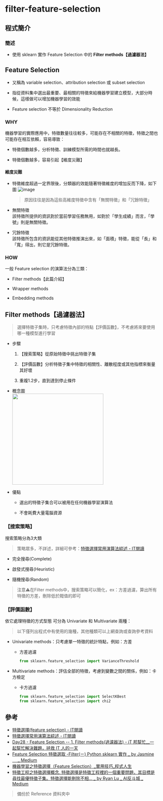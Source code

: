 # filter-feature-selection
## 程式簡介
### 簡述
* 使用 sklearn 實作 Feature Selection 中的 **Filter methods【過濾器法】**

## Feature Selection
* 又稱為 variable selection、attribution selection 或 subset selection

* 指從資料集中選出最重要、最相關的特徵來給機器學習建立模型，大部分時候，這樣做可以增加機器學習的效能

* Feature selection 不等於 Dimensionality Reduction

### WHY
機器學習的實際應用中，特徵數量往往較多，可能存在不相關的特徵，特徵之間也可能存在相互依賴，容易導致：

* 特徵個數越多，分析特徵、訓練模型所需的時間也就越長。

* 特徵個數越多，容易引起【維度災難】
#### 維度災難
* 特徵維度超過一定界限後，分類器的效能隨著特徵維度的增加反而下降，如下圖
  ![image](https://user-images.githubusercontent.com/93152909/145701552-148a6354-f79c-4310-b047-619353903b76.png)
  > 原因往往是因為這些高維度特徵中含有「無關特徵」和「冗餘特徵」

* 無關特徵  
該特徵所提供的資訊對於當前學習任務無用，如對於「學生成績」而言，「學號」則是無關特徵。
* 冗餘特徵  
該特徵所包含的資訊能從其他特徵推演出來，如「面積」特徵，能從「長」和「寬」得出，則它是冗餘特徵。
### HOW
一般 Feature selection 的演算法分為三類：

* Filter methods【此篇介紹】

* Wrapper methods

* Embedding methods

## Filter methods【過濾器法】
> 選擇特徵子集時，只考慮特徵內部的特點【評價函數】，不考慮將來要使用哪一種模型進行學習

* 步驟
  1. 【搜索策略】從原始特徵中挑出特徵子集

  2. 【評價函數】分析特徵子集中特徵的相關性、離散程度或其他指標來衡量其好壞

  3. 重複1.2步，直到達到停止條件

* 概念圖  
  <img src="https://user-images.githubusercontent.com/93152909/145709033-69aa23a8-518c-44b5-b332-38a72a376474.png" width="300">

* 優點
  * 選出的特徵子集合可以被用在任何機器學習演算法
  
  * 不會耗費大量電腦資源
  
### 【搜索策略】
搜索策略分為3大類
> 策略眾多，不詳述，詳細可參考：[特徵選擇常用演算法綜述 - IT閱讀](https://www.itread01.com/content/1550470354.html)

* 完全搜尋(Complete)

* 啟發式搜尋(Heuristic)

* 隨機搜尋(Random) 

> 注意⚠在Filter methods中，搜索策略可以簡化，ex：方差過濾，算出所有特徵的方差，刪除低於閥值的即可

### 【評價函數】
依它處理特徵的方式型態 可分為 Univariate 和 Multivariate 兩種：
> 以下僅列出程式中有使用的幾種，其他種類可以上網查詢或查詢參考資料

* Univariate methods：只考慮單一特徵的統計特點，例如：方差
  * 方差過濾
  
    ```python
    from sklearn.feature_selection import VarianceThreshold
    ```
* Multivariate methods：評估全部的特徵，考慮到變數之間的關係，例如：卡方檢定
   * 卡方過濾
   
     ```python
   	 from sklearn.feature_selection import SelectKBest
     from sklearn.feature_selection import chi2
     ```

## 參考
* [特徵選擇(feature selection) - IT閱讀](https://www.itread01.com/content/1547263108.html)
* [特徵選擇常用演算法綜述 - IT閱讀](https://www.itread01.com/content/1550470354.html)
* [Day28 - Feature Selection -- 1. Filter methods(過濾器法) - iT 邦幫忙__一起幫忙解決難題，拯救 IT 人的一天](https://ithelp.ithome.com.tw/articles/10245037)
* [Feature Selection 特徵選取 -Filter(ㄧ) Python sklearn 實作 _ by Jasmine＿ _ Medium](https://jasmine880809.medium.com/feature-selection-%E7%89%B9%E5%BE%B5%E9%81%B8%E5%8F%96-filter-%E3%84%A7-python-sklearn-%E5%AF%A6%E4%BD%9C-2797b941c6a9)
* [機器學習之特徵選擇（Feature Selection）_實用技巧_程式人生](https://www.796t.com/article.php?id=173751)
* [特徵工程之特徵選擇概念. 特徵選擇是特徵工程裡的一個重要問題，其目標是尋找最優特徵子集。特徵選擇能剔除不相… _ by Ryan Lu _ AI反斗城 _ Medium](https://medium.com/ai%E5%8F%8D%E6%96%97%E5%9F%8E/%E7%89%B9%E5%BE%B5%E5%B7%A5%E7%A8%8B%E4%B9%8B%E7%89%B9%E5%BE%B5%E9%81%B8%E6%93%87%E6%A6%82%E5%BF%B5-ca11745db63c)

> 備份於 Reference 資料夾中
